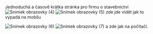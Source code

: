Jednoduchá a časově krátka stránka pro firmu o stavebnictví 
![Snímek obrazovky (4)](https://github.com/user-attachments/assets/b694a449-b11f-4a05-8c48-fa40eebc3b69)
![Snímek obrazovky (5)](https://github.com/user-attachments/assets/08b11202-44e4-4064-ba3c-07dca4d7a67d)
zde jde vidět jak to vypadá na mobilu

![Snímek obrazovky (6)](https://github.com/user-attachments/assets/f703f3f1-9f56-49a7-a309-af9604d05724)
![Snímek obrazovky (7)](https://github.com/user-attachments/assets/bb6028aa-734f-401a-84f6-5b2a3c04dfd4)
a zde jak na počítači.
